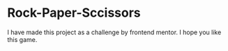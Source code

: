 # Rock-Paper-Sccissors
I have made this project as a challenge by frontend mentor. I hope you like this game. 
